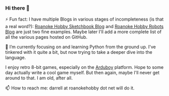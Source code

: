 ### Hi there 👋

⚡ Fun fact: I have multiple Blogs in various stages of incompleteness (is that a real word?):
[Roanoke Hobby Sketchbook Blog](http://roanokehobby.github.io/Sketchbook/) and [Roanoke Hobby Robots Blog](https://roanokehobby.github.io/Robots/) are just two fine examples. Maybe later I'll add a more complete list of all the various pages hosted on GitHub.

🌱 I’m currently focusing on and learning Python from the ground up.  I've tinkered with it quite a bit, but now trying to take a deeper dive into the language.

I enjoy retro 8-bit games, especially on the [Arduboy](https://arduboy.com/) platform. Hope to some day actually write a cool game myself. But then again, maybe I'll never get around to that.  I am old, after all.

📫 How to reach me: darrell at roanokehobby dot net will do it.

<!--
**RoanokeHobby/RoanokeHobby** is a ✨ _special_ ✨ repository because its `README.md` (this file) appears on your GitHub profile.
For the web page, this file is located in the gh-pages branch. Go figure.
-->
